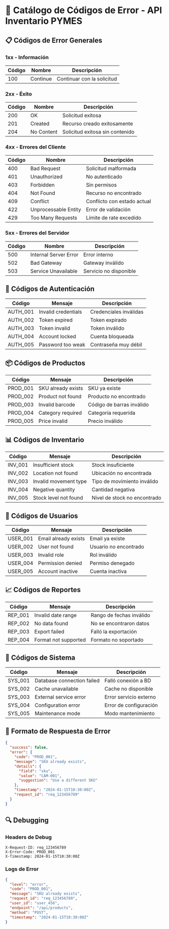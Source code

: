 # 🚨 Catálogo de Códigos de Error - API Inventario PYMES

## 📋 Códigos de Error Generales

### 1xx - Información
| Código | Nombre | Descripción |
|--------|--------|-------------|
| 100 | Continue | Continuar con la solicitud |

### 2xx - Éxito
| Código | Nombre | Descripción |
|--------|--------|-------------|
| 200 | OK | Solicitud exitosa |
| 201 | Created | Recurso creado exitosamente |
| 204 | No Content | Solicitud exitosa sin contenido |

### 4xx - Errores del Cliente
| Código | Nombre | Descripción |
|--------|--------|-------------|
| 400 | Bad Request | Solicitud malformada |
| 401 | Unauthorized | No autenticado |
| 403 | Forbidden | Sin permisos |
| 404 | Not Found | Recurso no encontrado |
| 409 | Conflict | Conflicto con estado actual |
| 422 | Unprocessable Entity | Error de validación |
| 429 | Too Many Requests | Límite de rate excedido |

### 5xx - Errores del Servidor
| Código | Nombre | Descripción |
|--------|--------|-------------|
| 500 | Internal Server Error | Error interno |
| 502 | Bad Gateway | Gateway inválido |
| 503 | Service Unavailable | Servicio no disponible |

## 🔐 Códigos de Autenticación

| Código | Mensaje | Descripción |
|--------|---------|-------------|
| AUTH_001 | Invalid credentials | Credenciales inválidas |
| AUTH_002 | Token expired | Token expirado |
| AUTH_003 | Token invalid | Token inválido |
| AUTH_004 | Account locked | Cuenta bloqueada |
| AUTH_005 | Password too weak | Contraseña muy débil |

## 📦 Códigos de Productos

| Código | Mensaje | Descripción |
|--------|---------|-------------|
| PROD_001 | SKU already exists | SKU ya existe |
| PROD_002 | Product not found | Producto no encontrado |
| PROD_003 | Invalid barcode | Código de barras inválido |
| PROD_004 | Category required | Categoría requerida |
| PROD_005 | Price invalid | Precio inválido |

## 📊 Códigos de Inventario

| Código | Mensaje | Descripción |
|--------|---------|-------------|
| INV_001 | Insufficient stock | Stock insuficiente |
| INV_002 | Location not found | Ubicación no encontrada |
| INV_003 | Invalid movement type | Tipo de movimiento inválido |
| INV_004 | Negative quantity | Cantidad negativa |
| INV_005 | Stock level not found | Nivel de stock no encontrado |

## 👥 Códigos de Usuarios

| Código | Mensaje | Descripción |
|--------|---------|-------------|
| USER_001 | Email already exists | Email ya existe |
| USER_002 | User not found | Usuario no encontrado |
| USER_003 | Invalid role | Rol inválido |
| USER_004 | Permission denied | Permiso denegado |
| USER_005 | Account inactive | Cuenta inactiva |

## 📈 Códigos de Reportes

| Código | Mensaje | Descripción |
|--------|---------|-------------|
| REP_001 | Invalid date range | Rango de fechas inválido |
| REP_002 | No data found | No se encontraron datos |
| REP_003 | Export failed | Falló la exportación |
| REP_004 | Format not supported | Formato no soportado |

## 🔧 Códigos de Sistema

| Código | Mensaje | Descripción |
|--------|---------|-------------|
| SYS_001 | Database connection failed | Falló conexión a BD |
| SYS_002 | Cache unavailable | Cache no disponible |
| SYS_003 | External service error | Error servicio externo |
| SYS_004 | Configuration error | Error de configuración |
| SYS_005 | Maintenance mode | Modo mantenimiento |

## 📝 Formato de Respuesta de Error

```json
{
  "success": false,
  "error": {
    "code": "PROD_001",
    "message": "SKU already exists",
    "details": {
      "field": "sku",
      "value": "CAM-001",
      "suggestion": "Use a different SKU"
    },
    "timestamp": "2024-01-15T10:30:00Z",
    "request_id": "req_123456789"
  }
}
```

## 🔍 Debugging

### Headers de Debug
```http
X-Request-ID: req_123456789
X-Error-Code: PROD_001
X-Timestamp: 2024-01-15T10:30:00Z
```

### Logs de Error
```json
{
  "level": "error",
  "code": "PROD_001",
  "message": "SKU already exists",
  "request_id": "req_123456789",
  "user_id": "user_456",
  "endpoint": "/api/products",
  "method": "POST",
  "timestamp": "2024-01-15T10:30:00Z"
}
```